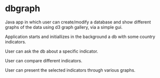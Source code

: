 # dbgraph
Java app in which user can create/modify a database and show different graphs of the data using d3 graph gallery, via a simple gui.

Application starts and initiallizes in the background a db with some country indicators.

User can ask the db about a specific indicator.

User can compare different indicators.

User can present the selected indicators through various graphs.

